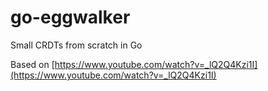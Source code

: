 # go-eggwalker
Small CRDTs from scratch in Go

Based on [https://www.youtube.com/watch?v=_lQ2Q4Kzi1I](https://www.youtube.com/watch?v=_lQ2Q4Kzi1I)